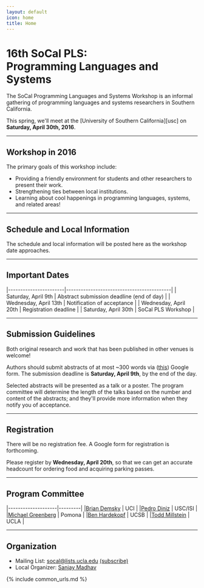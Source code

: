 ```yaml
---
layout: default
icon: home
title: Home
---
```


# 16th SoCal PLS: <br> Programming Languages and Systems

The SoCal Programming Languages and Systems Workshop is an informal gathering of
programming languages and systems researchers in Southern California.

This spring, we'll meet at the [University of Southern California][usc] on
**Saturday, April 30th, 2016**.

---

## Workshop in 2016

The primary goals of this workshop include:

* Providing a friendly environment for students and other researchers to present
  their work.
* Strengthening ties between local institutions.
* Learning about cool happenings in programming languages, systems, and related
  areas!

---

## Schedule and Local Information

The schedule and local information will be posted here as the workshop date
approaches.

---

## Important Dates

|-----------------------|-------------------------------------------|
| Saturday, April 9th   | Abstract submission deadline (end of day) |
| Wednesday, April 13th | Notification of acceptance                |
| Wednesday, April 20th | Registration deadline                     |
| Saturday, April 30th  | SoCal PLS Workshop                        |

---

## Submission Guidelines

Both original research and work that has been published in other venues is
welcome!

Authors should submit abstracts of at most ~300 words via ([this](https://docs.google.com/forms/d/1SfidMAP8eHP8V1gFlninJflKH3Tvj2hNnpz0JB1ZxUY/viewform)) Google
form. The submission deadline is **Saturday, April 9th**, by the end of the day.

Selected abstracts will be presented as a talk or a poster. The program
committee will determine the length of the talks based on the number and content
of the abstracts; and they'll provide more information when they notify you of
acceptance.

---

## Registration

There will be no registration fee.
A Google form for registration is forthcoming.

Please register by **Wednesday, April 20th**, so that we can get an accurate
headcount for ordering food and acquiring parking passes.

---

## Program Committee

|--------------------|---------|
|[Brian Demsky](http://plrg.eecs.uci.edu/)               | UCI     |
|[Pedro Diniz](http://www.isi.edu/~pedro/)               | USC/ISI |
|[Michael Greenberg](http://www.cs.pomona.edu/~michael/) | Pomona  |
|[Ben Hardekopf](http://www.cs.ucsb.edu/~benh/)          | UCSB    |
|[Todd Millstein](http://web.cs.ucla.edu/~todd/)         | UCLA    |

---

## Organization

* Mailing List: socal@lists.ucla.edu
  [(subscribe)](http://lists.ucla.edu/cgi-bin/mailman/listinfo/socal)
* Local Organizer:
  [Sanjay Madhav](http://itp.usc.edu/faculty-staff/sanjay-madhav/)

{% include common_urls.md %}
